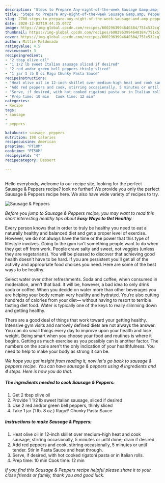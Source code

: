 ```yaml
---
description: "Steps to Prepare Any-night-of-the-week Sausage &amp;amp; Peppers"
title: "Steps to Prepare Any-night-of-the-week Sausage &amp;amp; Peppers"
slug: 2700-steps-to-prepare-any-night-of-the-week-sausage-and-amp-peppers
date: 2020-12-02T19:44:35.047Z
image: https://img-global.cpcdn.com/recipes/6002963994640384/751x532cq70/sausage-peppers-recipe-main-photo.jpg
thumbnail: https://img-global.cpcdn.com/recipes/6002963994640384/751x532cq70/sausage-peppers-recipe-main-photo.jpg
cover: https://img-global.cpcdn.com/recipes/6002963994640384/751x532cq70/sausage-peppers-recipe-main-photo.jpg
author: Mittie Maldonado
ratingvalue: 4.5
reviewcount: 3
recipeingredient:
- "2 tbsp olive oil"
- "1 1/2 lb sweet Italian sausage sliced if desired"
- "2 red andor green bell peppers thinly sliced"
- "1 jar 1 lb 8 oz Ragu Chunky Pasta Sauce"
recipeinstructions:
- "Heat olive oil in 12-inch skillet over medium-high heat and cook sausage, stirring occasionally, 5 minutes or until done; drain if desired."
- "Add red peppers and cook, stirring occasionally, 5 minutes or until tender. Stir in Pasta Sauce and heat through."
- "Serve, if desired, with hot cooked rigatoni pasta or in Italian rolls."
- "Prep time: 10 min   Cook time: 12 min"
categories:
- Recipe
tags:
- sausage
- 
- peppers

katakunci: sausage  peppers 
nutrition: 198 calories
recipecuisine: American
preptime: "PT10M"
cooktime: "PT50M"
recipeyield: "4"
recipecategory: Dessert

---
```

<br>
Hello everybody, welcome to our recipe site, looking for the perfect Sausage &amp; Peppers recipe? look no further! We provide you only the perfect Sausage &amp; Peppers recipe here. We also have wide variety of recipes to try.
<br>


![Sausage &amp; Peppers](https://img-global.cpcdn.com/recipes/6002963994640384/751x532cq70/sausage-peppers-recipe-main-photo.jpg)

<i>Before you jump to Sausage &amp; Peppers recipe, you may want to read this short interesting healthy tips about <strong>Easy Ways to Get Healthy</strong>.</i>

Every person knows that in order to truly be healthy you need to eat a naturally healthy and balanced diet and get a proper level of exercise. However, we do not always have the time or the power that this type of lifestyle involves. Going to the gym isn't something people want to do when they get off from work. People crave salty and sweet, not veggies (unless they are vegetarians). You will be pleased to discover that achieving good health doesn't have to be hard. If you are persistent you'll get all of the activity and appropriate food choices you need. Here are some of the best ways to be healthy.

Select water over other refreshments. Soda and coffee, when consumed in moderation, aren't that bad. It will be, however, a bad idea to only drink soda or coffee. When you decide on water more than other beverages you are helping your body remain very healthy and hydrated. You’re also cutting hundreds of calories from your diet— without having to resort to terrible tasting diet food. Water is typically one of the keys to really slimming down and getting healthy.

There are a good deal of things that work toward your getting healthy. Intensive gym visits and narrowly defined diets are not always the answer. You can do small things every day to improve upon your health and lose weight. Being smart when you choose your food and routines is where it begins. Getting as much exercise as you possibly can is another factor. The numbers on the scale aren't the only indication of your healthfulness. You need to help to make your body as strong it can be. 


<i>We hope you got insight from reading it, now let's go back to sausage &amp; peppers recipe. You can have sausage &amp; peppers using <strong>4</strong> ingredients and <strong>4</strong> steps. Here is how you do that.
</i>

##### The ingredients needed to cook Sausage &amp; Peppers:

1. Get 2 tbsp olive oil
1. Provide 1 1/2 lb sweet Italian sausage, sliced if desired
1. Use 2 red and/or green bell peppers, thinly sliced
1. Take 1 jar (1 lb. 8 oz.) Ragu® Chunky Pasta Sauce


##### Instructions to make Sausage &amp; Peppers:

1. Heat olive oil in 12-inch skillet over medium-high heat and cook sausage, stirring occasionally, 5 minutes or until done; drain if desired.
1. Add red peppers and cook, stirring occasionally, 5 minutes or until tender. Stir in Pasta Sauce and heat through.
1. Serve, if desired, with hot cooked rigatoni pasta or in Italian rolls.
1. Prep time: 10 min   Cook time: 12 min


<i>If you find this Sausage &amp; Peppers recipe helpful please share it to your close friends or family, thank you and good luck.</i>
